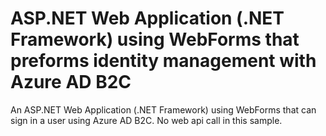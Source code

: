 # ASP.NET Web Application (.NET Framework) using WebForms that preforms identity management with Azure AD B2C

An ASP.NET Web Application (.NET Framework) using WebForms that can sign in a user using Azure AD B2C.  No web api call in this sample.

